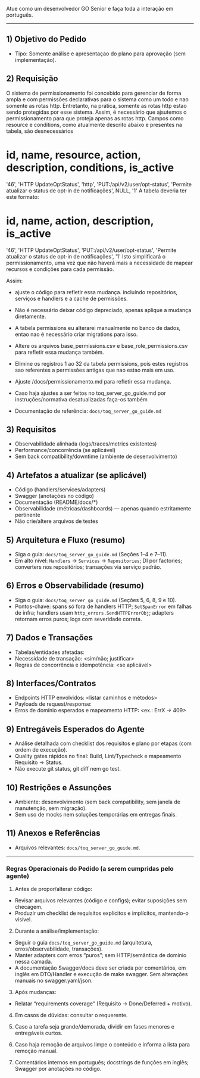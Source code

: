 Atue como um desenvolvedor GO Senior e faça toda a interação em português.

---

## 1) Objetivo do Pedido
- Tipo: Somente análise e apresentaçao do plano para aprovação (sem implementação).

## 2) Requisição

O sistema de permissionamento foi concebido para gerenciar de forma ampla e com permissões declarativas para o sistema como um todo e nao somente as rotas http.
Entretanto, na prática, somente as rotas http estao sendo protegidas por esse sistema.
Assim, é necessário que ajsutemos o permissionamento para que proteja apenas as rotas http.
Campos como resource e conditions, como atualmente descrito abaixo e presentes na tabela, são desnecessários
# id, name, resource, action, description, conditions, is_active
'46', 'HTTP UpdateOptStatus', 'http', 'PUT:/api/v2/user/opt-status', 'Permite atualizar o status de opt-in de notificações', NULL, '1'
A tabela deveria ter este formato:
# id, name, action, description, is_active
'46', 'HTTP UpdateOptStatus', 'PUT:/api/v2/user/opt-status', 'Permite atualizar o status de opt-in de notificações', '1'
Isto simplificará o permissionamento, uma vez que não haverá mais a necessidade de mapear recursos e condições para cada permissão.

Assim:
- ajuste o código para refletir essa mudança. incluíndo repositórios, serviços e handlers e a cache de permissões.
- Não é necessário deixar código depreciado, apenas aplique a mudança diretamente.
-  A tabela permissions eu alterarei manualmente no banco de dados, entao nao é necessário criar migrations para isso.
- Altere os arquivos base_permissions.csv e base_role_permissions.csv para refletir essa mudança também.
- Elimine os registros 1 ao 32 da tabela permissions, pois estes registros sao referentes a permissões antigas que nao estao mais em uso.
- Ajuste /docs/permissionamento.md para refletir essa mudança.
- Caso haja ajustes a ser feitos no toq_server_go_guide.md por instruções/normativa desatualizadas faça-os também

- Documentação de referência: `docs/toq_server_go_guide.md`


## 3) Requisitos
  - Observabilidade alinhada (logs/traces/metrics existentes)
  - Performance/concorrência (se aplicável)
  - Sem back compatibility/downtime (ambiente de desenvolvimento)

## 4) Artefatos a atualizar (se aplicável)
- Código (handlers/services/adapters)
- Swagger (anotações no código)
- Documentação (README/docs/*)
- Observabilidade (métricas/dashboards) — apenas quando estritamente pertinente
- Não crie/altere arquivos de testes

## 5) Arquitetura e Fluxo (resumo)
- Siga o guia: `docs/toq_server_go_guide.md` (Seções 1–4 e 7–11).
- Em alto nível: `Handlers` → `Services` → `Repositories`; DI por factories; converters nos repositórios; transações via serviço padrão.

## 6) Erros e Observabilidade (resumo)
- Siga o guia: `docs/toq_server_go_guide.md` (Seções 5, 6, 8, 9 e 10).
- Pontos-chave: spans só fora de handlers HTTP; `SetSpanError` em falhas de infra; handlers usam `http_errors.SendHTTPErrorObj`; adapters retornam erros puros; logs com severidade correta.

## 7) Dados e Transações
- Tabelas/entidades afetadas: <listar>
- Necessidade de transação: <sim/não; justificar>
- Regras de concorrência e idempotência: <se aplicável>

## 8) Interfaces/Contratos
- Endpoints HTTP envolvidos: <listar caminhos e métodos>
- Payloads de request/response: <resumo>
- Erros de domínio esperados e mapeamento HTTP: <ex.: ErrX → 409>

## 9) Entregáveis Esperados do Agente
- Análise detalhada com checklist dos requisitos e plano por etapas (com ordem de execução).
- Quality gates rápidos no final: Build, Lint/Typecheck e mapeamento Requisito → Status.
- Não execute git status, git diff nem go test.

## 10) Restrições e Assunções
- Ambiente: desenvolvimento (sem back compatibility, sem janela de manutenção, sem migração).
- Sem uso de mocks nem soluções temporárias em entregas finais.

## 11) Anexos e Referências
- Arquivos relevantes: `docs/toq_server_go_guide.md`.

---

### Regras Operacionais do Pedido (a serem cumpridas pelo agente)

1) Antes de propor/alterar código:
- Revisar arquivos relevantes (código e configs); evitar suposições sem checagem.
- Produzir um checklist de requisitos explícitos e implícitos, mantendo-o visível.

2) Durante a análise/implementação:
- Seguir o guia `docs/toq_server_go_guide.md` (arquitetura, erros/observabilidade, transações).
- Manter adapters com erros “puros”; sem HTTP/semântica de domínio nessa camada.
- A documentação Swagger/docs deve ser criada por comentários, em inglês em DTO/Handler e execução de make swagger. Sem alterações manuais no swagger.yaml/json.

3) Após mudanças:
- Relatar “requirements coverage” (Requisito → Done/Deferred + motivo).

4) Em casos de dúvidas: consultar o requerente.

5) Caso a tarefa seja grande/demorada, dividir em fases menores e entregáveis curtos.

6) Caso haja remoção de arquivos limpe o conteúdo e informa a lista para remoção manual.

7) Comentários internos em português; docstrings de funções em inglês; Swagger por anotações no código.